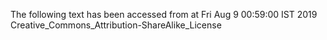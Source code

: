 The following text has been accessed from at Fri Aug 9 00:59:00 IST 2019
Creative_Commons_Attribution-ShareAlike_License
